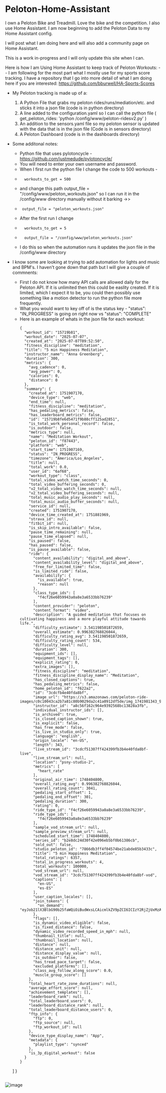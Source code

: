# Peloton-Home-Assistant

I own a Peloton Bike and Treadmill.  Love the bike and the competition.  I also use Home Assistant.  I am now beginning to add the Peloton Data to my Home Assistant config.

I will post what I am doing here and will also add a community page on Home Assistant.

This is a work in-progress and I will only update this site when I can.

Here is how I am Using Home Assistant to keep track of Peloton Workouts:
-- I am following for the most part what I mostly use for my sports score tracking.  I have a repository that I go into more detail of what I am doing here if you are interested: https://github.com/bburwell/HA-Sports-Scores

* My Peloton tracking is made up of a:
   1. A Python File that grabs my peloton rides/runs/mediation/etc. and sticks it into a json file (code is in python directory)
   2. A line added to the configuration.yaml so I can call the python file ( get_peloton_rides: 'python /config/www/peloton-ridesv2.py' )
   3. An addition to the sensors.yaml file so my peloton sensor is updated with the data that is in the json file (Code is in sensors directory)
   4. A Peloton Dashboard (code is in the dashboards directory)
      
* Some additonal notes:
  * Python file that uses pylotoncycle - https://github.com/justmedude/pylotoncycle/
  * You will need to enter your own username and password.
  * When I first run the python file I change the code to 500 workouts -
  *       workouts_to_get = 500
  * and change this path output_file = "/config/www/peloton_workouts.json" so I can run it in the /config/www directory manually without it barking ->>
  *      output_file = "peloton_workouts.json"
  * After the first run I change
  *       workouts_to_get = 5 
  *       output_file = "/config/www/peloton_workouts.json"
  * I do this so when the automation runs it updates the json file in the /config/www directory
 
* I know some are looking at trying to add automation for lights and music and BPM's.  I haven't gone down that path but I will give a couple of commnents:
  * First I do not know how many API calls are allowed daily for the Peloton API.  If it is unlimited then this could be easlity created.  If it is limited, which I expect it to be, you could then possibly use something like a motion detector to run the python file more frequently.
  * What you would want to key off of is the status key - "status": "IN_PROGRESS" is going on right now vs "status": "COMPLETE"
  * Here is an example of whats in the json file for each workout:
    ```
    {
      "workout_id": "15719b81",
      "workout_date": "2025-07-07",
      "created_at": "2025-07-07T09:52:50",
      "fitness_discipline": "meditation",
      "title": "5 min Happiness Meditation",
      "instructor_name": "Anna Greenberg",
      "duration": 300,
      "metrics": {
        "avg_cadence": 0,
        "avg_power": 0,
        "calories": 0,
        "distance": 0
      },
      "summary": {
        "created_at": 1751907170,
        "device_type": "web",
        "end_time": null,
        "fitness_discipline": "meditation",
        "has_pedaling_metrics": false,
        "has_leaderboard_metrics": false,
        "id": "15719b8fe6d5471f9b88cff125ad2851",
        "is_total_work_personal_record": false,
        "is_outdoor": false,
        "metrics_type": null,
        "name": "Meditation Workout",
        "peloton_id": "f87443",
        "platform": "web",
        "start_time": 1751907169,
        "status": "IN_PROGRESS",
        "timezone": "America/Los_Angeles",
        "title": null,
        "total_work": 0.0,
        "user_id": "6af68",
        "workout_type": "class",
        "total_video_watch_time_seconds": 0,
        "total_video_buffering_seconds": 0,
        "v2_total_video_watch_time_seconds": null,
        "v2_total_video_buffering_seconds": null,
        "total_music_audio_play_seconds": null,
        "total_music_audio_buffer_seconds": null,
        "service_id": null,
        "created": 1751907170,
        "device_time_created_at": 1751881969,
        "strava_id": null,
        "fitbit_id": null,
        "is_skip_intro_available": false,
        "pause_time_remaining": null,
        "pause_time_elapsed": null,
        "is_paused": false,
        "has_paused": false,
        "is_pause_available": false,
        "ride": {
          "content_availability": "digital_and_above",
          "content_availability_level": "digital_and_above",
          "free_for_limited_time": false,
          "is_limited_ride": false,
          "availability": {
            "is_available": true,
            "reason": null
          },
          "class_type_ids": [
            "f4cf26e6059943a0a8e3a6533bb76239"
          ],
          "content_provider": "peloton",
          "content_format": "video",
          "description": "A guided meditation that focuses on cultivating happiness and a more playful attitude towards life.",
          "difficulty_estimate": 3.541198501872659,
          "overall_estimate": 0.996382768826044,
          "difficulty_rating_avg": 3.541198501872659,
          "difficulty_rating_count": 534,
          "difficulty_level": null,
          "duration": 300,
          "equipment_ids": [],
          "equipment_tags": [],
          "explicit_rating": 0,
          "extra_images": [],
          "fitness_discipline": "meditation",
          "fitness_discipline_display_name": "Meditation",
          "has_closed_captions": true,
          "has_pedaling_metrics": false,
          "home_peloton_id": "f622a2",
          "id": "3cdcfb4e40fda8bf",
          "image_url": "https://s3.amazonaws.com/peloton-ride-images/c0c10043ca2b7a81c80b9029da2c41a0912df5de/img_1741981343_9a3163ff4a954bda834aa82c61eccca6.png",
          "instructor_id": "a8c56f162c964e9392568bc13828a3fb",
          "individual_instructor_ids": [],
          "is_archived": true,
          "is_closed_caption_shown": true,
          "is_explicit": false,
          "has_free_mode": false,
          "is_live_in_studio_only": true,
          "language": "english",
          "origin_locale": "en-US",
          "length": 343,
          "live_stream_id": "3cdcf51307ff424399fb3b4e40fda8bf-live",
          "live_stream_url": null,
          "location": "psny-studio-2",
          "metrics": [
            "heart_rate"
          ],
          "original_air_time": 1748404800,
          "overall_rating_avg": 0.996382768826044,
          "overall_rating_count": 3041,
          "pedaling_start_offset": 1,
          "pedaling_end_offset": 301,
          "pedaling_duration": 300,
          "rating": 0,
          "ride_type_id": "f4cf26e6059943a0a8e3a6533bb76239",
          "ride_type_ids": [
            "f4cf26e6059943a0a8e3a6533bb76239"
          ],
          "sample_vod_stream_url": null,
          "sample_preview_stream_url": null,
          "scheduled_start_time": 1748404800,
          "series_id": "b2e8dc24d30f42e096eb5bf0b61386cb",
          "sold_out": false,
          "studio_peloton_id": "7866db3ff4f04574be21abde85b3433c",
          "title": "5 min Happiness Meditation",
          "total_ratings": 6357,
          "total_in_progress_workouts": 4,
          "total_workouts": 100000,
          "vod_stream_url": null,
          "vod_stream_id": "3cdcf51307ff424399fb3b4e40fda8bf-vod",
          "captions": [
            "en-US",
            "es-ES"
          ],
          "user_caption_locales": [],
          "join_tokens": {
            "on_demand": "eyJob21lX3BlbG90b25faWQiOiBudWxsLCAicmlkZV9pZCI6ICIzY2RjZjUxMzA3ZmY0MjQzOTlmYjNiNGU0MGZkYThiZiIsICJzdHVkaW9fcGVsb3Rvbl9pZCI6IG51bGwsICJ0eXBlIjogIm9uX2RlbWFuZCJ9"
          },
          "flags": [],
          "is_dynamic_video_eligible": false,
          "is_fixed_distance": false,
          "dynamic_video_recorded_speed_in_mph": null,
          "thumbnail_title": null,
          "thumbnail_location": null,
          "distance": null,
          "distance_unit": null,
          "distance_display_value": null,
          "is_outdoor": false,
          "has_tread_pace_target": false,
          "excluded_platforms": [],
          "class_avg_follow_along_score": 0.0,
          "muscle_group_score": []
        },
        "total_heart_rate_zone_durations": null,
        "average_effort_score": null,
        "achievement_templates": [],
        "leaderboard_rank": null,
        "total_leaderboard_users": 0,
        "leaderboard_distance_rank": null,
        "total_leaderboard_distance_users": 0,
        "ftp_info": {
          "ftp": 0,
          "ftp_source": null,
          "ftp_workout_id": null
        },
        "device_type_display_name": "App",
        "metadata": {
          "playlist_type": "synced"
        },
        "is_3p_digital_workout": false
      }
    }
  ]
}
  ```

![image](https://github.com/user-attachments/assets/4865fb14-63d0-443d-b41e-7971d2a8e045)






